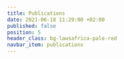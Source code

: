 ```yaml
---
title: Publications
date: 2021-06-18 11:29:00 +02:00
published: false
position: 5
header_class: bg-lawsafrica-pale-red
navbar_item: publications
---
```


